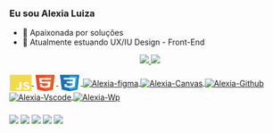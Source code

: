 ### Eu sou Alexia Luiza

- 🔭 Apaixonada por soluções
- 🌱 Atualmente estuando UX/IU Design - Front-End


<div align="center">
  <a href="https://github.com/AlexaCoast">
      <img height="180em" src="https://github-readme-stats.vercel.app/api?username=alexacoast&show_icons=true&theme=cobalt&include_all_commits=true&count_private=true"/>    
  <img height="180em" src="https://github-readme-stats.vercel.app/api/top-langs/?username=alexacoast&layout=compact&langs_count=7&theme=cobalt"/>
</div>
  <div style="display: inline_block"><br>
  <img align="center" alt="Alexia-Js" height="30" width="40" src="https://raw.githubusercontent.com/devicons/devicon/master/icons/javascript/javascript-plain.svg">
  <img align="center" alt="Alexia-HTML" height="30" width="40" src="https://raw.githubusercontent.com/devicons/devicon/master/icons/html5/html5-original.svg">
  <img align="center" alt="Alexia-CSS" height="30" width="40" src="https://raw.githubusercontent.com/devicons/devicon/master/icons/css3/css3-original.svg">
  <img align="center" alt="Alexia-figma" height="30" width="40" src="https://cdn.jsdelivr.net/gh/devicons/devicon/icons/figma/figma-original.svg" />
  <img align="center" alt="Alexia-Canvas" height="30" width="40" src="https://cdn.jsdelivr.net/gh/devicons/devicon/icons/canva/canva-original.svg" />
  <img align="center" alt="Alexia-Github" height="30" width="40" src="https://cdn.jsdelivr.net/gh/devicons/devicon/icons/github/github-original.svg" />
  <img align="center" alt="Alexia-Vscode" height="30" width="40" src="https://cdn.jsdelivr.net/gh/devicons/devicon/icons/vscode/vscode-original.svg" />
  <img align="center" alt="Alexia-Wp" height="30" width="40" src="https://cdn.jsdelivr.net/gh/devicons/devicon/icons/wordpress/wordpress-original.svg" />
  </div>
  
###  
<div> 
 
  <a href="https://instagram.com/alexiacoast" target="_blank"><img src="https://img.shields.io/badge/-Instagram-%23E4405F?style=for-the-badge&logo=instagram&logoColor=white" target="_blank"></a>
 <a href="https://discord.com/channels/@me" target="_blank"><img src="https://img.shields.io/badge/Discord-7289DA?style=for-the-badge&logo=discord&logoColor=white" target="_blank"></a> 
  <a href = "mailto:coastalexia@gmail.com"><img src="https://img.shields.io/badge/-Gmail-%23333?style=for-the-badge&logo=gmail&logoColor=white" target="_blank"></a>
  <a href="https://www.linkedin.com/in/alexia-costa-ba42211a2/" target="_blank"><img src="https://img.shields.io/badge/-LinkedIn-%230077B5?style=for-the-badge&logo=linkedin&logoColor=white" target="_blank"></a> 
  <a href="https://www.twitch.tv/#" target="_blank"><img src="https://img.shields.io/badge/Twitch-9146FF?style=for-the-badge&logo=twitch&logoColor=white" target="_blank"></a>
  
</div>
